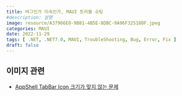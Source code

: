 ```yaml
---
title: 버그인가 미숙인가, MAUI 트러블 슈팅
#description: 설명
image: resource/A37966E0-9B81-4B5E-8DBC-9A96F32518DF.jpeg
categories: MAUI
date: 2022-11-29
tags: [ .NET, .NET7.0, MAUI, TroubleShooting, Bug, Error, Fix ]
draft: false
---
```


## 이미지 관련

- [AppShell TabBar Icon 크기가 맞지 않는 문제](https://dev-woong.io/p/appshell-tabbar-icon-크기가-맞지-않는-문제/)
